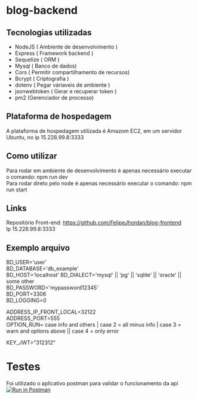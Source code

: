 # blog-backend

## Tecnologias utilizadas
- NodeJS ( Ambiente de desenvolvimento )
- Express ( Framework backend )
- Sequelize ( ORM )
- Mysql ( Banco de dados)
- Cors ( Permitir compartilhamento de recursos)
- Bcrypt ( Criptografia )
- dotenv ( Pegar váriaveis de ambiente )
- jsonwebtoken ( Gerar e recuperar token )
- pm2 (Gerenciador de processo)

## Plataforma de hospedagem
A plataforma de hospedagem utilizada é Amazom EC2, em um servidor Ubuntu, no ip 15.228.99.8:3333

## Como utilizar
Para rodar em ambiente de desenvolvimento é apenas necessário  executar o comando: npm run dev                                                                                     
Para rodar direto pelo node é apenas necessário executar o comando: npm run start 

## Links
Repositório Front-end: https://github.com/FelipeJhordan/blog-frontend                                                                                                               
Ip 15.228.99.8:3333
## Exemplo arquivo
BD_USER='user'                                                                                                                                                                
BD_DATABASE='db_example'                                                                                                                                                        
BD_HOST='localhost'
BD_DIALECT='mysql' || 'pg' || 'sqlite' || 'oracle' || some other                                                                                                               
BD_PASSWORD='mypassword12345'                                                                                                                                                   
BD_PORT=3306                                                                                                                                                                      
BD_LOGGING=0                                                                                                                                                                                                                                                                                                                                                           

ADDRESS_IP_FRONT_LOCAL=32122                                                                                                                                    
ADDRESS_PORT=555                                                                                                                                                                   
OPTION_RUN= case info and others | case 2 = all minus info | case 3 = warn and options above || case 4 = only error                                                                 

KEY_JWT="312312"

# Testes
Foi utilizado o aplicativo postman para validar o funcionamento da api                                                                                                                                                                                                                                                                                                                                                                                                                                                                                                                                                                                                                                                                                                                                                                                                                                                                                                                                                           
[![Run in Postman](https://run.pstmn.io/button.svg)](https://app.getpostman.com/run-collection/321c15f7e701c06a3f84?action=collection%2Fimport)
